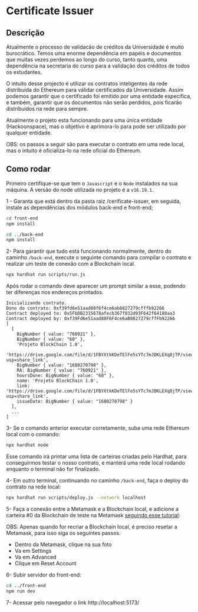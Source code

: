 # Certificate Issuer

## Descrição
Atualmente o processo de validacão de créditos da Universidade é muito burocrático. Temos uma enorme dependência em papéis e documentos que muitas vezes perdemos ao longo do curso, tanto quanto, uma dependência na secretaria do curso para a validação dos créditos de todos os estudantes.

O intuito desse projecto é utilizar os contratos inteligentes da rede distribuída do Ethereum para válidar certificados da Universidade. Assim podemos garantir que o certificado foi emitido por uma entidade específica, e também, garantir que os documentos não serão perdidos, pois ficarão distríbuidos na rede para sempre.

Atualmente o projeto esta funcionando para uma única entidade (Hackoonspace), mas o objetivo é aprimora-lo para pode ser utilizado por qualquer entidade.

OBS: os passos a seguir são para executar o contrato em uma rede local, mas o intuito é oficializa-lo na rede oficial do Ethereum.

## Como rodar
Primeiro certifique-se que tem o `Javascript` e o `Node` instalados na sua máquina. A versão do node utilizada no projeto é a `v16.19.1`.


1 - Garanta que está dentro da pasta raiz /cerificate-issuer, em seguida, instale as dependências dos módulos back-end e front-end;

``` bash
cd front-end
npm install

cd ../back-end
npm install
```


2- Para garantir que tudo está funcionando normalmente, dentro do caminho `/back-end`, execute o seguinte comando para compilar o contrato e realizar um teste de conexão com a Blockchain local.

``` bash
npx hardhat run scripts/run.js
```

Após rodar o comando deve aparecer um prompt similar a esse, podendo ter diferenças nos endereços printados.

```
Inicializando contrato.
Dono do contrato: 0xf39fd6e51aad88f6f4ce6ab8827279cfffb92266
Contract deployed to: 0x5FbDB2315678afecb367f032d93F642f64180aa3
Contract deployed by: 0xf39Fd6e51aad88F6F4ce6aB8827279cffFb92266
[
  [
    BigNumber { value: "760921" },
    BigNumber { value: "60" },
    'Projeto BlockChain 1.0',
    'https://drive.google.com/file/d/1FBYXtkKDeTElFe5sYTc7mJDKLEXq8jTP/view?usp=share_link',
    BigNumber { value: "1680270798" },
    RA: BigNumber { value: "760921" },
    hoursDone: BigNumber { value: "60" },
    name: 'Projeto BlockChain 1.0',
    link: 'https://drive.google.com/file/d/1FBYXtkKDeTElFe5sYTc7mJDKLEXq8jTP/view?usp=share_link',
    issueDate: BigNumber { value: "1680270798" }
  ],
  ...
]
```

3- Se o comando anterior executar corretamente, suba uma rede Ethereum local com o comando:

``` bash
npx hardhat node
```

Esse comando irá printar uma lista de carteiras criadas pelo Hardhat, para conseguirmos testar o nosso contrato, e manterá uma rede local rodando enquanto o terminal não for finalizado.

4- Em outro terminal, continuando no caminho `/back-end`, faça o deploy do contrato na rede local:

``` bash
npx hardhat run scripts/deploy.js --network localhost
```

5- Faça a conexão entre a Metamask e a Blockchain local, e adicione a carteira #0 da Blockchain de teste na Metamask [seguindo esse tutorial](https://medium.com/@kaishinaw/connecting-metamask-with-a-local-hardhat-network-7d8cea604dc6):

OBS: Apenas quando for recriar a Blockchain local, é preciso resetar a Metamask, para isso siga os seguintes passos.

* Dentro da Metamask, clique na sua foto
* Va em Settings
* Va em Advanced
* Clique em Reset Account


6- Subir servidor do front-end:
```bash
cd ../front-end
npm run dev
```


7- Acessar pelo navegador o link http://localhost:5173/

